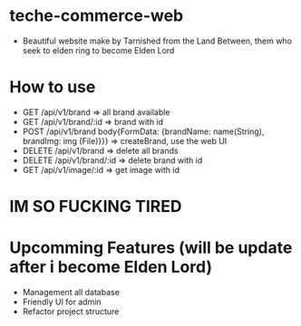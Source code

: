 # teche-commerce-web
- Beautiful website make by Tarnished from the Land Between, them who seek to elden ring to become Elden Lord
# How to use

- GET /api/v1/brand => all brand available
- GET /api/v1/brand/:id => brand with id
- POST  /api/v1/brand  body{FormData: {brandName: name(String), brandImg: img (File)}}} => createBrand, use the web UI 
- DELETE /api/v1/brand => delete all brands
- DELETE /api/v1/brand/:id => delete  brand with id
- GET /api/v1/image/:id => get image with id


# IM SO FUCKING TIRED

# Upcomming Features (will be update after i become Elden Lord)
 - Management all database
 - Friendly UI for admin
 - Refactor project structure
